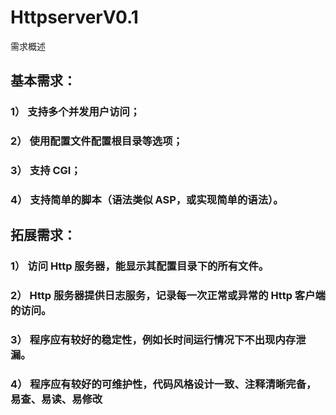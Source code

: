 # HttpserverV0.1

需求概述 

## 基本需求：

### 1） 支持多个并发用户访问；
### 2） 使用配置文件配置根目录等选项； 
### 3） 支持 CGI；
### 4） 支持简单的脚本（语法类似 ASP，或实现简单的语法）。 


## 拓展需求：
### 1） 访问 Http 服务器，能显示其配置目录下的所有文件。
### 2） Http 服务器提供日志服务，记录每一次正常或异常的 Http 客户端的访问。
### 3） 程序应有较好的稳定性，例如长时间运行情况下不出现内存泄漏。 
### 4） 程序应有较好的可维护性，代码风格设计一致、注释清晰完备，易查、易读、易修改
